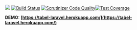 <a href="https://codeclimate.com/github/rupa4ok/tabel_laravel/maintainability"><img src="https://api.codeclimate.com/v1/badges/01d219f20788114d2b6e/maintainability" /></a>  [![Build Status](https://travis-ci.org/rupa4ok/tabel_laravel.svg?branch=master)](https://travis-ci.org/rupa4ok/tabel_laravel)  [![Scrutinizer Code Quality](https://scrutinizer-ci.com/g/rupa4ok/tabel_laravel/badges/quality-score.png?b=master)](https://scrutinizer-ci.com/g/rupa4ok/tabel_laravel/)[![Test Coverage](https://api.codeclimate.com/v1/badges/045f5ae8fcd9f671a457/test_coverage)](https://codeclimate.com/github/rupa4ok/tabel_laravel/test_coverage)

**DEMO:** **[https://tabel-laravel.herokuapp.com/](https://tabel-laravel.herokuapp.com/)**
